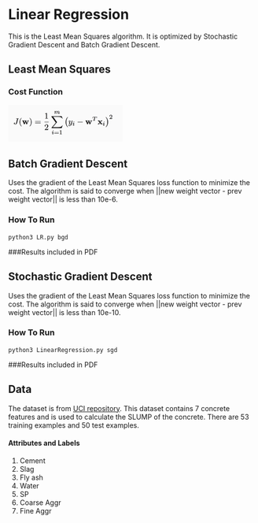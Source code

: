 # Linear Regression
This is the Least Mean Squares algorithm. It is optimized by Stochastic Gradient Descent and Batch Gradient Descent.

## Least Mean Squares
### Cost Function
<img src="https://github.com/solosoren/CS5350-MachineLearning/blob/master/LinearRegression/Images/Cost.png" height="75">  

## Batch Gradient Descent
Uses the gradient of the Least Mean Squares loss function to minimize the cost. The algorithm is said to converge when ||new weight vector - prev weight vector|| is less than 10e-6. 
### How To Run
```
python3 LR.py bgd
```
###Results
included in PDF
## Stochastic Gradient Descent
Uses the gradient of the Least Mean Squares loss function to minimize the cost. The algorithm is said to converge when ||new weight vector - prev weight vector|| is less than 10e-10. 
### How To Run
```
python3 LinearRegression.py sgd
```
###Results
included in PDF

## Data
The dataset is from [UCI repository](https://archive.ics.uci.edu/ml/datasets/Concrete+Slump+Test). This dataset contains 7 concrete features and is used to calculate the SLUMP of the concrete. There are 53 training examples and 50 test examples.
#### Attributes and Labels
1. Cement
2. Slag
3. Fly ash
4. Water
5. SP
6. Coarse Aggr
7. Fine Aggr

